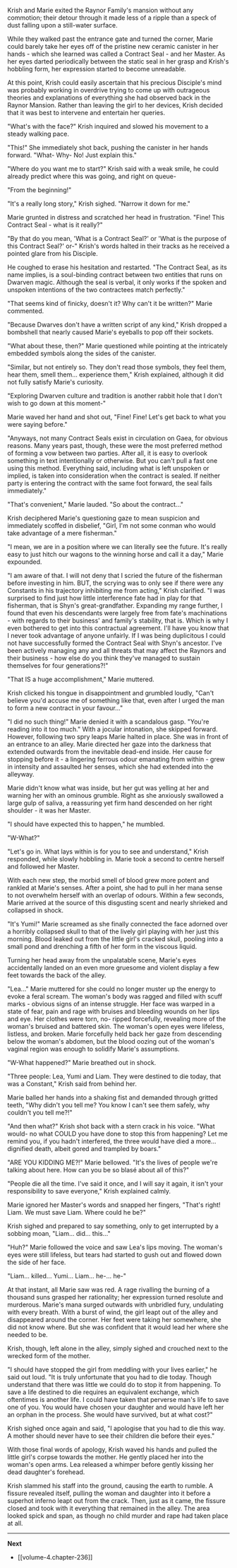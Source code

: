
Krish and Marie exited the Raynor Family's mansion without any commotion; their detour through it made less of a ripple than a speck of dust falling upon a still-water surface. 

While they walked past the entrance gate and turned the corner, Marie could barely take her eyes off of the pristine new ceramic canister in her hands - which she learned was called a Contract Seal - and her Master. As her eyes darted periodically between the static seal in her grasp and Krish's hobbling form, her expression started to become unreadable.

At this point, Krish could easily ascertain that his precious Disciple's mind was probably working in overdrive trying to come up with outrageous theories and explanations of everything she had observed back in the Raynor Mansion. Rather than leaving the girl to her devices, Krish decided that it was best to intervene and entertain her queries.

"What's with the face?" Krish inquired and slowed his movement to a steady walking pace.

"This!" She immediately shot back, pushing the canister in her hands forward. "What- Why- No! Just explain this."

"Where do you want me to start?" Krish said with a weak smile, he could already predict where this was going, and right on queue-

"From the beginning!"

"It's a really long story," Krish sighed. "Narrow it down for me."

Marie grunted in distress and scratched her head in frustration. "Fine! This Contract Seal - what is it really?"

"By that do you mean, 'What is a Contract Seal?' or 'What is the purpose of this Contract Seal?' or-" Krish's words halted in their tracks as he received a pointed glare from his Disciple.

He coughed to erase his hesitation and restarted. "The Contract Seal, as its name implies, is a soul-binding contract between two entities that runs on Dwarven magic. Although the seal is verbal, it only works if the spoken and unspoken intentions of the two contractees match perfectly."

"That seems kind of finicky, doesn't it? Why can't it be written?" Marie commented.

"Because Dwarves don't have a written script of any kind," Krish dropped a bombshell that nearly caused Marie's eyeballs to pop off their sockets.

"What about these, then?" Marie questioned while pointing at the intricately embedded symbols along the sides of the canister.

"Similar, but not entirely so. They don't read those symbols, they feel them, hear them, smell them... experience them," Krish explained, although it did not fully satisfy Marie's curiosity.

"Exploring Dwarven culture and tradition is another rabbit hole that I don't wish to go down at this moment-"

Marie waved her hand and shot out, "Fine! Fine! Let's get back to what you were saying before."

"Anyways, not many Contract Seals exist in circulation on Gaea, for obvious reasons. Many years past, though, these were the most preferred method of forming a vow between two parties. After all, it is easy to overlook something in text intentionally or otherwise. But you can't pull a fast one using this method. Everything said, including what is left unspoken or implied, is taken into consideration when the contract is sealed. If neither party is entering the contract with the same foot forward, the seal fails immediately."

"That's convenient," Marie lauded. "So about the contract..."

Krish deciphered Marie's questioning gaze to mean suspicion and immediately scoffed in disbelief, "Girl, I'm not some conman who would take advantage of a mere fisherman."

"I mean, we are in a position where we can literally see the future. It's really easy to just hitch our wagons to the winning horse and call it a day," Marie expounded.

"I am aware of that. I will not deny that I scried the future of the fisherman before investing in him. BUT, the scrying was to only see if there were any Constants in his trajectory inhibiting me from acting," Krish clarified. "I was surprised to find just how little interference fate had in play for that fisherman, that is Shyn's great-grandfather. Expanding my range further, I found that even his descendants were largely free from fate's machinations - with regards to their business' and family's stability, that is. Which is why I even bothered to get into this contractual agreement. I'll have you know that I never took advantage of anyone unfairly. If I was being duplicitous I could not have successfully formed the Contract Seal with Shyn's ancestor. I've been actively managing any and all threats that may affect the Raynors and their business - how else do you think they've managed to sustain themselves for four generations?!"

"That IS a huge accomplishment," Marie muttered.

Krish clicked his tongue in disappointment and grumbled loudly, "Can't believe you'd accuse me of something like that, even after I urged the man to form a new contract in your favour..."

"I did no such thing!" Marie denied it with a scandalous gasp. "You're reading into it too much." With a jocular intonation, she skipped forward. However, following two spry leaps Marie halted in place. She was in front of an entrance to an alley. Marie directed her gaze into the darkness that extended outwards from the inevitable dead-end inside. Her cause for stopping before it - a lingering ferrous odour emanating from within - grew in intensity and assaulted her senses, which she had extended into the alleyway.

Marie didn't know what was inside, but her gut was yelling at her and warning her with an ominous grumble. Right as she anxiously swallowed a large gulp of saliva, a reassuring yet firm hand descended on her right shoulder - it was her Master.

"I should have expected this to happen," he mumbled.

"W-What?"

"Let's go in. What lays within is for you to see and understand," Krish responded, while slowly hobbling in. Marie took a second to centre herself and followed her Master.

With each new step, the morbid smell of blood grew more potent and rankled at Marie's senses. After a point, she had to pull in her mana sense to not overwhelm herself with an overlap of odours. Within a few seconds, Marie arrived at the source of this disgusting scent and nearly shrieked and collapsed in shock.

"It's Yumi!" Marie screamed as she finally connected the face adorned over a horribly collapsed skull to that of the lively girl playing with her just this morning. Blood leaked out from the little girl's cracked skull, pooling into a small pond and drenching a fifth of her form in the viscous liquid.

Turning her head away from the unpalatable scene, Marie's eyes accidentally landed on an even more gruesome and violent display a few feet towards the back of the alley.

"Lea..." Marie muttered for she could no longer muster up the energy to evoke a feral scream. The woman's body was ragged and filled with scuff marks - obvious signs of an intense struggle. Her face was warped in a state of fear, pain and rage with bruises and bleeding wounds on her lips and eye. Her clothes were torn, no- ripped forcefully, revealing more of the woman's bruised and battered skin. The woman's open eyes were lifeless, listless, and broken. Marie forcefully held back her gaze from descending below the woman's abdomen, but the blood oozing out of the woman's vaginal region was enough to solidify Marie's assumptions.

"W-What happened?" Marie breathed out in shock.

"Three people: Lea, Yumi and Liam. They were destined to die today, that was a Constant," Krish said from behind her.

Marie balled her hands into a shaking fist and demanded through gritted teeth, "Why didn't you tell me? You know I can't see them safely, why couldn't you tell me?!"

"And then what?" Krish shot back with a stern crack in his voice. "What would- no what COULD you have done to stop this from happening? Let me remind you, if you hadn't interfered, the three would have died a more... dignified death, albeit gored and trampled by boars."

"ARE YOU KIDDING ME?!" Marie bellowed. "It's the lives of people we're talking about here. How can you be so blasé about all of this?"

"People die all the time. I've said it once, and I will say it again, it isn't your responsibility to save everyone," Krish explained calmly.

Marie ignored her Master's words and snapped her fingers, "That's right! Liam. We must save Liam. Where could he be?"

Krish sighed and prepared to say something, only to get interrupted by a sobbing moan, "Liam... did... this..."

"Huh?" Marie followed the voice and saw Lea's lips moving. The woman's eyes were still lifeless, but tears had started to gush out and flowed down the side of her face.

"Liam... killed... Yumi... Liam... he-... he-"

At that instant, all Marie saw was red. A rage rivalling the burning of a thousand suns grasped her rationality; her expression turned resolute and murderous. Marie's mana surged outwards with unbridled fury, undulating with every breath. With a burst of wind, the girl leapt out of the alley and disappeared around the corner. Her feet were taking her somewhere, she did not know where. But she was confident that it would lead her where she needed to be.

Krish, though, left alone in the alley, simply sighed and crouched next to the wrecked form of the mother.

"I should have stopped the girl from meddling with your lives earlier," he said out loud. "It is truly unfortunate that you had to die today. Though understand that there was little we could do to stop it from happening. To save a life destined to die requires an equivalent exchange, which oftentimes is another life. I could have taken that perverse man's life to save one of you. You would have chosen your daughter and would have left her an orphan in the process. She would have survived, but at what cost?"

Krish sighed once again and said, "I apologise that you had to die this way. A mother should never have to see their children die before their eyes."

With those final words of apology, Krish waved his hands and pulled the little girl's corpse towards the mother. He gently placed her into the woman's open arms. Lea released a whimper before gently kissing her dead daughter's forehead.

Krish slammed his staff into the ground, causing the earth to rumble. A fissure revealed itself, pulling the woman and daughter into it before a superhot inferno leapt out from the crack. Then, just as it came, the fissure closed and took with it everything that remained in the alley. The area looked spick and span, as though no child murder and rape had taken place at all.

____

**Next**
* [[volume-4.chapter-236]]